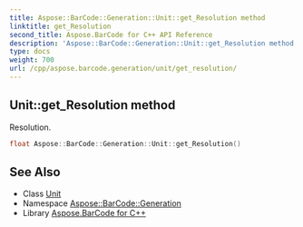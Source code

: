 ```yaml
---
title: Aspose::BarCode::Generation::Unit::get_Resolution method
linktitle: get_Resolution
second_title: Aspose.BarCode for C++ API Reference
description: 'Aspose::BarCode::Generation::Unit::get_Resolution method. Resolution in C++.'
type: docs
weight: 700
url: /cpp/aspose.barcode.generation/unit/get_resolution/
---
```

## Unit::get_Resolution method


Resolution.

```cpp
float Aspose::BarCode::Generation::Unit::get_Resolution()
```

## See Also

* Class [Unit](../)
* Namespace [Aspose::BarCode::Generation](../../)
* Library [Aspose.BarCode for C++](../../../)
